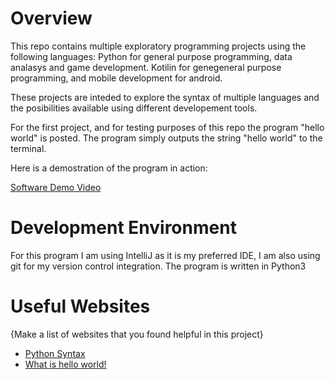 # Overview

This repo contains multiple exploratory programming projects using the following languages:
Python for general purpose programming, data analasys and game development.
Kotilin for genegeneral purpose programming, and mobile development for android.

These projects are inteded to explore the syntax of multiple languages and the posibilities available using different developement tools.

For the first project, and for testing purposes of this repo the program "hello world" is posted. 
The program simply outputs the string "hello world" to the terminal.

Here is a demostration of the program in action:

[Software Demo Video](https://www.loom.com/share/6ec339045de94422a297cc4caa8f338b)

# Development Environment

For this program I am using IntelliJ as it is my preferred IDE, I am also using git for my version control integration.
The program is written in Python3

# Useful Websites

{Make a list of websites that you found helpful in this project}
* [Python Syntax](https://www.w3schools.com/python/python_syntax.asp)
* [What is hello world!](https://en.wikipedia.org/wiki/%22Hello,_World!%22_program)

